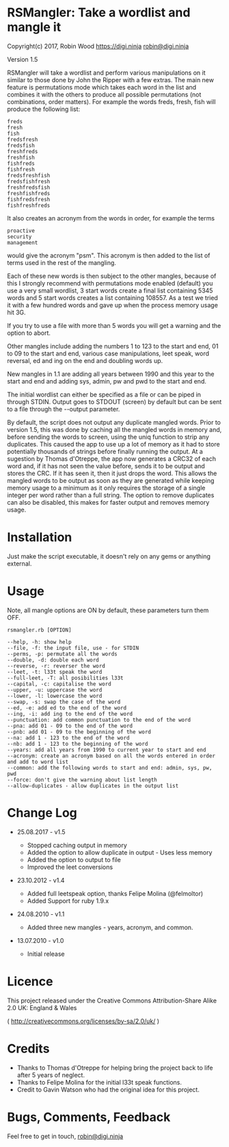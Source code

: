 RSMangler: Take a wordlist and mangle it
========================================

Copyright(c) 2017, Robin Wood https://digi.ninja <robin@digi.ninja>

Version 1.5

RSMangler will take a wordlist and perform various manipulations on it similar
to those done by John the Ripper with a few extras. The main new feature is
permutations mode which takes each word in the list and combines it with the
others to produce all possible permutations (not combinations, order matters).
For example the words freds, fresh, fish will produce the following list:

```
freds
fresh
fish
fredsfresh
fredsfish
freshfreds
freshfish
fishfreds
fishfresh
fredsfreshfish
fredsfishfresh
freshfredsfish
freshfishfreds
fishfredsfresh
fishfreshfreds
```

It also creates an acronym from the words in order, for example the terms
```
proactive
security
management
```
would give the acronym "psm". This acronym is then added to the list of terms used
in the rest of the mangling.

Each of these new words is then subject to the other mangles, because of this I
strongly recommend with permutations mode enabled (default) you use a very small
wordlist, 3 start words create a final list containing 5345 words and 5 start
words creates a list containing 108557. As a test we tried it with a few hundred
words and gave up when the process memory usage hit 3G.

If you try to use a file with more than 5 words you will get a warning and the
option to abort.

Other mangles include adding the numbers 1 to 123 to the start and end, 01 to 09
to the start and end, various case manipulations, leet speak, word reversal, ed
and ing on the end and doubling words up.

New mangles in 1.1 are adding all years between 1990 and this year to the start
and end and adding sys, admin, pw and pwd to the start and end.

The initial wordlist can either be specified as a file or can be piped in
through STDIN. Output goes to STDOUT (screen) by default but can be sent
to a file through the --output parameter.

By default, the script does not output any duplicate mangled words. Prior to
version 1.5, this was done by caching all the mangled words in memory and, 
before sending the words to screen, using the uniq function to strip any
duplicates. This caused the app to use up a lot of memory as it had to store
potentially thousands of strings before finally running the output. At a
sugestion by Thomas d'Otreppe, the app now generates a CRC32 of each word and,
if it has not seen the value before, sends it to be output and stores the CRC.
If it has seen it, then it just drops the word. This allows the mangled words
to be output as soon as they are generated while keeping memory usage to a
minimum as it only requires the storage of a single integer per word rather
than a full string. The option to remove duplicates can also be disabled,
this makes for faster output and removes memory usage.

Installation
============

Just make the script executable, it doesn't rely on any gems or anything
external.

Usage
=====

Note, all mangle options are ON by default, these parameters turn them OFF.

```
rsmangler.rb [OPTION]

--help, -h: show help
--file, -f: the input file, use - for STDIN
--perms, -p: permutate all the words
--double, -d: double each word
--reverse, -r: reverser the word
--leet, -t: l33t speak the word
--full-leet, -T: all posibilities l33t
--capital, -c: capitalise the word
--upper, -u: uppercase the word
--lower, -l: lowercase the word
--swap, -s: swap the case of the word
--ed, -e: add ed to the end of the word
--ing, -i: add ing to the end of the word
--punctuation: add common punctuation to the end of the word
--pna: add 01 - 09 to the end of the word
--pnb: add 01 - 09 to the beginning of the word
--na: add 1 - 123 to the end of the word
--nb: add 1 - 123 to the beginning of the word
--years: add all years from 1990 to current year to start and end
--acronym: create an acronym based on all the words entered in order and add to word list
--common: add the following words to start and end: admin, sys, pw, pwd
--force: don't give the warning about list length
--allow-duplicates - allow duplicates in the output list

```

Change Log
==========

- 25.08.2017 - v1.5
  - Stopped caching output in memory
  - Added the option to allow duplicate in output - Uses less memory
  - Added the option to output to file
  - Improved the leet conversions

- 23.10.2012 - v1.4
  - Added full leetspeak option, thanks Felipe Molina (@felmoltor)  
  - Added Support for ruby 1.9.x

- 24.08.2010 - v1.1
  - Added three new mangles - years, acronym, and common.

- 13.07.2010 - v1.0
  - Initial release

Licence
=======

This project released under the Creative Commons Attribution-Share Alike 2.0
UK: England & Wales

( http://creativecommons.org/licenses/by-sa/2.0/uk/ )

Credits
=======

- Thanks to Thomas d'Otreppe for helping bring the project back to life after 5
years of neglect.
- Thanks to Felipe Molina for the initial l33t speak functions.
- Credit to Gavin Watson who had the original idea for this project.

Bugs, Comments, Feedback
========================

Feel free to get in touch, robin@digi.ninja
